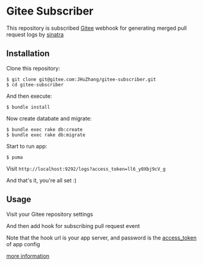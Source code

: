 # Gitee Subscriber

This repository is subscribed [Gitee](https://gitee.com) webhook for generating merged pull request logs by [sinatra](http://sinatrarb.com/)

## Installation

Clone this repository:

```
$ git clone git@gitee.com:JHuZhang/gitee-subscriber.git
$ cd gitee-subscriber
```

And then execute:

```
$ bundle install
```

Now create databate and migrate:

```
$ bundle exec rake db:create
$ bundle exec rake db:migrate
```

Start to run app:

```
$ puma
```

Visit `http://localhost:9292/logs?access_token=ll6_y0Xbj9cV_g`

And that's it, you're all set :)

## Usage

Visit your Gitee repository settings

And then add hook for subscribing pull request event

Note that the hook url is your app server, and password is the [access_token](config/config.yml.erb) of app config

[more information](https://gitee.com/help/articles/4184)